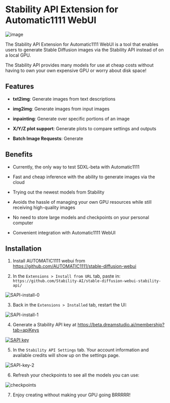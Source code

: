 # Stability API Extension for Automatic1111 WebUI

![image](https://user-images.githubusercontent.com/26013475/221394848-b05478e7-5512-485e-a41a-d8eca5280dc4.png)


The Stability API Extension for Automatic1111 WebUI is a tool that enables users to generate Stable Diffusion images via the Stability API instead of on a local GPU.

The Stability API provides many models for use at cheap costs without having to own your own expensive GPU or worry about disk space!

## Features

- **txt2img**: Generate images from text descriptions

- **img2img**: Generate images from input images

- **inpainting**: Generate over specific portions of an image

- **X/Y/Z plot support**: Generate plots to compare settings and outputs

- **Batch Image Requests**: Generate

## Benefits

- Currently, the only way to test SDXL-beta with Automatic1111

- Fast and cheap inference with the ability to generate images via the cloud

- Trying out the newest models from Stability

- Avoids the hassle of managing your own GPU resources while still receiving high-quality images

- No need to store large models and checkpoints on your personal computer

- Convenient integration with Automatic1111 WebUI

## Installation

1. Install AUTOMATIC1111 webui from https://github.com/AUTOMATIC1111/stable-diffusion-webui

2. In the `Extensions > Install from URL` tab, paste in: `https://github.com/Stability-AI/stable-diffusion-webui-stability-api/`

![SAPI-install-0](https://user-images.githubusercontent.com/100188076/227592927-e4b9117f-0e7f-462a-9348-7f2fc28b2a30.jpg)

3. Back in the `Extensions > Installed` tab, restart the UI:

![SAPI-install-1](https://user-images.githubusercontent.com/100188076/221432363-552d7b3b-4600-460e-b2e7-226a25072a26.jpg)

4. Generate a Stability API key at https://beta.dreamstudio.ai/membership?tab=apiKeys 

[![SAPI key](https://user-images.githubusercontent.com/100188076/221430957-9cbe0f3e-21a8-4bc0-8d27-d725499a0038.jpg)](https://beta.dreamstudio.ai/membership?tab=apiKeys)
  
5. In the `Stability API Settings` tab. Your account information and available credits will show up on the settings page.

![SAPI-key-2](https://user-images.githubusercontent.com/100188076/221431058-04e98612-0dbe-449a-90bb-cea1aa0a45df.jpg)

6. Refresh your checkpoints to see all the models you can use:

![checkpoints](https://user-images.githubusercontent.com/26013475/221395323-2bca27c6-b82a-4910-975f-903bba85ea39.png)

7. Enjoy creating without making your GPU going BRRRRR!
